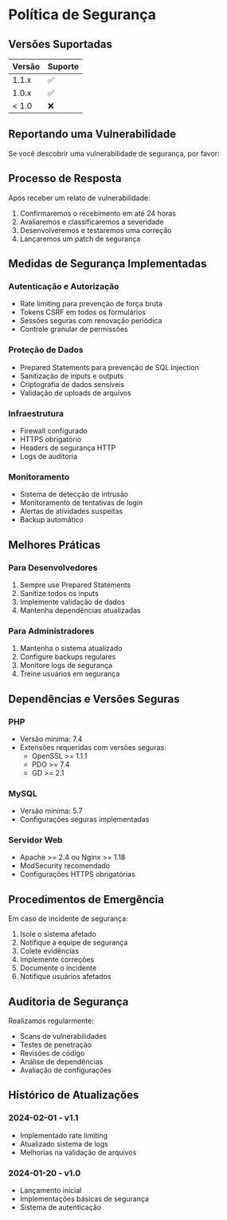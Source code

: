 # Política de Segurança

## Versões Suportadas

| Versão | Suporte          |
| ------ | ---------------- |
| 1.1.x  | :white_check_mark: |
| 1.0.x  | :white_check_mark: |
| < 1.0  | :x:                |

## Reportando uma Vulnerabilidade

Se você descobrir uma vulnerabilidade de segurança, por favor:
## Processo de Resposta

Após receber um relato de vulnerabilidade:

1. Confirmaremos o recebimento em até 24 horas
2. Avaliaremos e classificaremos a severidade
3. Desenvolveremos e testaremos uma correção
4. Lançaremos um patch de segurança

## Medidas de Segurança Implementadas

### Autenticação e Autorização
- Rate limiting para prevenção de força bruta
- Tokens CSRF em todos os formulários
- Sessões seguras com renovação periódica
- Controle granular de permissões

### Proteção de Dados
- Prepared Statements para prevenção de SQL Injection
- Sanitização de inputs e outputs
- Criptografia de dados sensíveis
- Validação de uploads de arquivos

### Infraestrutura
- Firewall configurado
- HTTPS obrigatório
- Headers de segurança HTTP
- Logs de auditoria

### Monitoramento
- Sistema de detecção de intrusão
- Monitoramento de tentativas de login
- Alertas de atividades suspeitas
- Backup automático

## Melhores Práticas

### Para Desenvolvedores
1. Sempre use Prepared Statements
2. Sanitize todos os inputs
3. Implemente validação de dados
4. Mantenha dependências atualizadas

### Para Administradores
1. Mantenha o sistema atualizado
2. Configure backups regulares
3. Monitore logs de segurança
4. Treine usuários em segurança

## Dependências e Versões Seguras

### PHP
- Versão mínima: 7.4
- Extensões requeridas com versões seguras:
  - OpenSSL >= 1.1.1
  - PDO >= 7.4
  - GD >= 2.1

### MySQL
- Versão mínima: 5.7
- Configurações seguras implementadas

### Servidor Web
- Apache >= 2.4 ou Nginx >= 1.18
- ModSecurity recomendado
- Configurações HTTPS obrigatórias

## Procedimentos de Emergência

Em caso de incidente de segurança:

1. Isole o sistema afetado
2. Notifique a equipe de segurança
3. Colete evidências
4. Implemente correções
5. Documente o incidente
6. Notifique usuários afetados

## Auditoria de Segurança

Realizamos regularmente:

- Scans de vulnerabilidades
- Testes de penetração
- Revisões de código
- Análise de dependências
- Avaliação de configurações

## Histórico de Atualizações

### 2024-02-01 - v1.1
- Implementado rate limiting
- Atualizado sistema de logs
- Melhorias na validação de arquivos

### 2024-01-20 - v1.0
- Lançamento inicial
- Implementações básicas de segurança
- Sistema de autenticação
